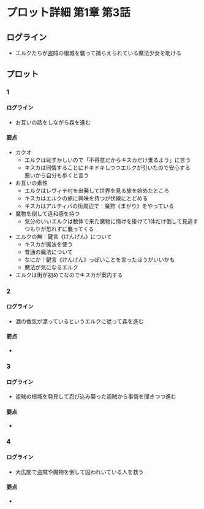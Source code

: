 # プロット詳細 第1章 第3話
## ログライン
- エルクたちが盗賊の根城を襲って捕らえられている魔法少女を助ける

## プロット
### 1
#### ログライン
- お互いの話をしながら森を進む

#### 要点
- カクオ
  - エルクは恥ずかしいので「不得意だからキスカだけ乗るよう」に言う
  - キスカは同情することにドキドキしつつエルクが引いたので安心する　悪いから自分も歩くと言う
- お互いの素性
  - エルクはレヴィテ村を出発して世界を見る旅を始めたところ
  - キスカはエルクの旅に興味を持つが伏線にとどめる
  - キスカはアルティバの街周辺で｜魔狩《まがり》をやっている
- 魔物を倒して違和感を持つ
  - 気分のいいエルクは数体で来た魔物に情けを掛けて1体だけ倒して見逃すつもりが恐れずに襲ってくる
- エルクの無｜鍵言《けんげん》について
  - キスカが魔法を使う
  - 普通の魔法について
  - なにか｜鍵言《けんげん》っぽいことを言ったほうがいいかも
  - 魔法が気になるエルク
- エルクは街が初めてなのでキスカが案内する


### 2
#### ログライン
- 酒の香気が漂っているというエルクに従って森を進む

#### 要点
- 


### 3
#### ログライン
- 盗賊の根城を発見して忍び込み襲った盗賊から事情を聞きつつ進む

#### 要点
- 


### 4
#### ログライン
- 大広間で盗賊や魔物を倒して囚われいている人を救う

#### 要点
- 
